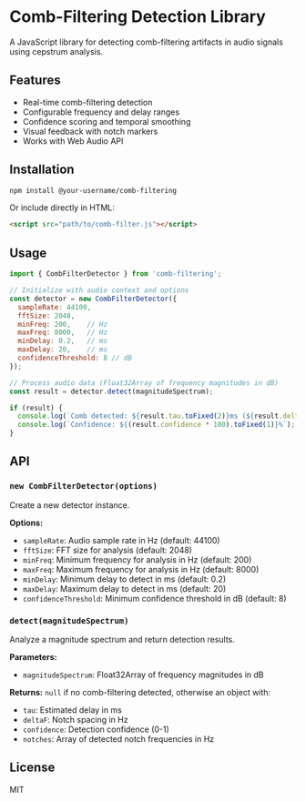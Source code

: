 # Comb-Filtering Detection Library

A JavaScript library for detecting comb-filtering artifacts in audio signals using cepstrum analysis.

## Features

- Real-time comb-filtering detection
- Configurable frequency and delay ranges
- Confidence scoring and temporal smoothing
- Visual feedback with notch markers
- Works with Web Audio API

## Installation

```bash
npm install @your-username/comb-filtering
```

Or include directly in HTML:

```html
<script src="path/to/comb-filter.js"></script>
```

## Usage

```javascript
import { CombFilterDetector } from 'comb-filtering';

// Initialize with audio context and options
const detector = new CombFilterDetector({
  sampleRate: 44100,
  fftSize: 2048,
  minFreq: 200,    // Hz
  maxFreq: 8000,   // Hz
  minDelay: 0.2,   // ms
  maxDelay: 20,    // ms
  confidenceThreshold: 8 // dB
});

// Process audio data (Float32Array of frequency magnitudes in dB)
const result = detector.detect(magnitudeSpectrum);

if (result) {
  console.log(`Comb detected: ${result.tau.toFixed(2)}ms (${result.deltaF.toFixed(1)} Hz)`);
  console.log(`Confidence: ${(result.confidence * 100).toFixed(1)}%`);
}
```

## API

### `new CombFilterDetector(options)`

Create a new detector instance.

**Options:**
- `sampleRate`: Audio sample rate in Hz (default: 44100)
- `fftSize`: FFT size for analysis (default: 2048)
- `minFreq`: Minimum frequency for analysis in Hz (default: 200)
- `maxFreq`: Maximum frequency for analysis in Hz (default: 8000)
- `minDelay`: Minimum delay to detect in ms (default: 0.2)
- `maxDelay`: Maximum delay to detect in ms (default: 20)
- `confidenceThreshold`: Minimum confidence threshold in dB (default: 8)

### `detect(magnitudeSpectrum)`

Analyze a magnitude spectrum and return detection results.

**Parameters:**
- `magnitudeSpectrum`: Float32Array of frequency magnitudes in dB

**Returns:** `null` if no comb-filtering detected, otherwise an object with:
- `tau`: Estimated delay in ms
- `deltaF`: Notch spacing in Hz
- `confidence`: Detection confidence (0-1)
- `notches`: Array of detected notch frequencies in Hz

## License

MIT
